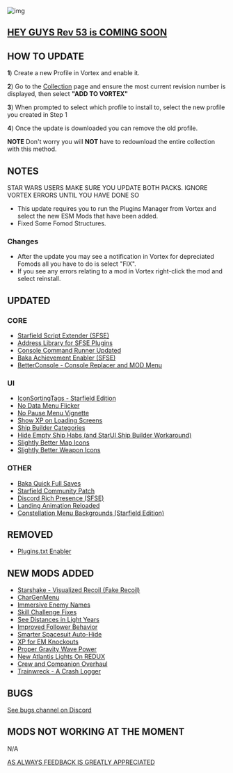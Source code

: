 ![img](https://s11.gifyu.com/images/SgCoI.png)

## [HEY GUYS Rev 53 is COMING SOON](https://)

## HOW TO UPDATE

**1**) Create a new Profile in Vortex and enable it.

**2**) Go to the [Collection](https://next.nexusmods.com/starfield/collections/npk3lv?utm_source=copy\&utm_medium=social\&utm_campaign=share_collection) page and ensure the most current revision number is displayed, then select **"ADD TO VORTEX"**

**3**) When prompted to select which profile to install to, select the new profile you created in Step 1

**4**) Once the update is downloaded you can remove the old profile.

**NOTE** Don't worry you will **NOT** have to redownload the entire collection with this method.

## NOTES

STAR WARS USERS MAKE SURE YOU UPDATE BOTH PACKS. IGNORE VORTEX ERRORS UNTIL YOU HAVE DONE SO

- This update requires you to run the Plugins Manager from Vortex and select the new ESM Mods that have been added.
- Fixed Some Fomod Structures.

### Changes

- After the update you may see a notification in Vortex for depreciated Fomods all you have to do is select "FIX".
- If you see any errors relating to a mod in Vortex right-click the mod and select reinstall.

## UPDATED

### CORE
- [Starfield Script Extender (SFSE)](https://www.nexusmods.com/starfield/mods/106)
- [Address Library for SFSE Plugins](https://www.nexusmods.com/starfield/mods/3256)
- [Console Command Runner Updated](https://www.nexusmods.com/starfield/mods/7318)
- [Baka Achievement Enabler (SFSE)](https://www.nexusmods.com/starfield/mods/658)
- [BetterConsole - Console Replacer and MOD Menu](https://www.nexusmods.com/starfield/mods/3683?tab=description)
### UI
- [IconSortingTags - Starfield Edition](https://www.nexusmods.com/starfield/mods/312)
- [No Data Menu Flicker](https://www.nexusmods.com/starfield/mods/1425?tab=description)
- [No Pause Menu Vignette](https://www.nexusmods.com/starfield/mods/3684)
- [Show XP on Loading Screens](https://www.nexusmods.com/starfield/mods/5616)
- [Ship Builder Categories](https://www.nexusmods.com/starfield/mods/7310)
- [Hide Empty Ship Habs (and StarUI Ship Builder Workaround)](https://www.nexusmods.com/starfield/mods/9336?tab=description)
- [Slightly Better Map Icons](https://www.nexusmods.com/starfield/mods/4813?tab=description)
- [Slightly Better Weapon Icons](https://www.nexusmods.com/starfield/mods/4798)
### OTHER
- [Baka Quick Full Saves](https://www.nexusmods.com/starfield/mods/1750)
- [Starfield Community Patch](https://www.nexusmods.com/starfield/mods/1)
- [Discord Rich Presence (SFSE)](https://www.nexusmods.com/starfield/mods/2545)
- [Landing Animation Reloaded](https://www.nexusmods.com/starfield/mods/7569?tab=description)
- [Constellation Menu Backgrounds (Starfield Edition)](https://www.nexusmods.com/starfield/mods/222?tab=description)

## REMOVED

- [Plugins.txt Enabler](https://www.nexusmods.com/starfield/mods/4157)


## NEW MODS ADDED

- [Starshake - Visualized Recoil (Fake Recoil)](https://www.nexusmods.com/starfield/mods/10131?tab=description)
- [CharGenMenu](https://www.nexusmods.com/starfield/mods/6850)
- [Immersive Enemy Names](https://www.nexusmods.com/starfield/mods/10164?tab=description)
- [Skill Challenge Fixes](https://www.nexusmods.com/starfield/mods/10163?tab=description)
- [See Distances in Light Years](https://www.nexusmods.com/starfield/mods/8449?tab=description)
- [Improved Follower Behavior](https://www.nexusmods.com/starfield/mods/9510?tab=description)
- [Smarter Spacesuit Auto-Hide](https://www.nexusmods.com/starfield/mods/8423?tab=description)
- [XP for EM Knockouts](https://www.nexusmods.com/starfield/mods/9539?tab=description)
- [Proper Gravity Wave Power](https://www.nexusmods.com/starfield/mods/8566?tab=description)
- [New Atlantis Lights On REDUX](https://www.nexusmods.com/starfield/mods/10020?tab=description)
- [Crew and Companion Overhaul](https://www.nexusmods.com/starfield/mods/8878?tab=description)
- [Trainwreck - A Crash Logger](https://www.nexusmods.com/starfield/mods/5068?tab=description)

## BUGS

[See bugs channel on Discord](https://discord.gg/xZNztPjA2u)

## MODS NOT WORKING AT THE MOMENT

N/A

[AS ALWAYS FEEDBACK IS GREATLY APPRECIATED](https://)

